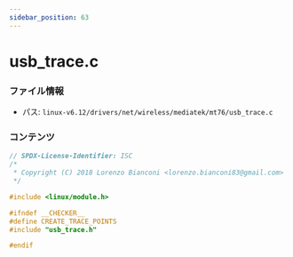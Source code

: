 ```yaml
---
sidebar_position: 63
---
```

# usb_trace.c

### ファイル情報

- パス: `linux-v6.12/drivers/net/wireless/mediatek/mt76/usb_trace.c`

### コンテンツ

```c
// SPDX-License-Identifier: ISC
/*
 * Copyright (C) 2018 Lorenzo Bianconi <lorenzo.bianconi83@gmail.com>
 */

#include <linux/module.h>

#ifndef __CHECKER__
#define CREATE_TRACE_POINTS
#include "usb_trace.h"

#endif

```
